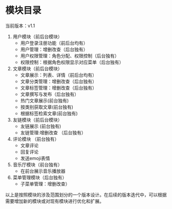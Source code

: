 # 模块目录

当前版本：v1.1

1. 用户模块（前后台模块）
   * 用户登录注册功能（前后台均有）
   * 用户管理：增删改查（后台独有）
   * 用户权限管理：角色分配、权限控制（后台独有）
   * 权限控制：根据角色权限显示对应菜单（后台独有）
2. 文章模块（前后台模块）
   * 文章展示：列表、详情（前后台均有）
   * 文章分类管理：增删改查（后台独有）
   * 文章标签管理：增删改查（后台独有）
   * 文章撰写与发布（后台独有）
   * 热门文章展示(前台独有)
   * 按类别获取文章(前台独有)
   * 根据标签检索文章(前台独有)
3. 友链模块（前后台模块）
   * 友链展示 (前台独有)
   * 友链管理:增删改查 （后台独有）
4. 评论模块 （前台独有）
   * 文章评论
   * 回复评论
   * 发送emoji表情
5. 音乐厅模块（前台独有）
   * 在前台展示音乐播放器
6. 菜单管理模块（后台独有）
   * 子菜单管理：增删改查）

以上是按照模块的涉及范围划分的一个版本设计。在后续的版本迭代中，可以根据需要增加新的模块或对现有模块进行优化和扩展。
